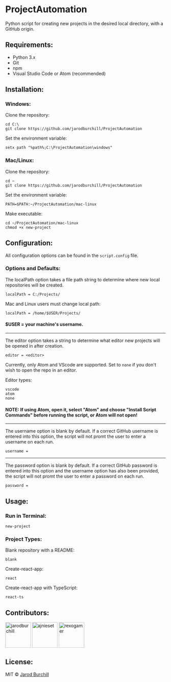 # ProjectAutomation
Python script for creating new projects in the desired local directory, with a GitHub origin.
## Requirements:
- Python 3.x
- Git
- npm
- Visual Studio Code or Atom (recommended)
## Installation:
### Windows:
Clone the repository:
```
cd C:\
git clone https://github.com/jarodburchill/ProjectAutomation
```
Set the environment variable:
```
setx path "%path%;C:\ProjectAutomation\windows"
```
### Mac/Linux:
Clone the repository:
```
cd ~
git clone https://github.com/jarodburchill/ProjectAutomation
```
Set the environment variable:
```
PATH=$PATH:~/ProjectAutomation/mac-linux
```
Make executable:
```
cd ~/ProjectAutomation/mac-linux
chmod +x new-project
```
## Configuration:
All configuration options can be found in the `script.config` file.
### Options and Defaults:
The localPath option takes a file path string to determine where new local repositories will be created.
```
localPath = C:/Projects/
```
Mac and Linux users must change local path:
```
localPath = /home/$USER/Projects/
```
#### $USER = your machine's username.  
-----------------------------
The editor option takes a string to determine what editor new projects will be opened in after creation.
```
editor = <editor>
```
Currently, only Atom and VScode are supported. Set to `none` if you don't wish to open the repo in an editor.  
  
Editor types: 
``` 
vscode  
atom 
none
```
#### NOTE: If using Atom, open it, select "Atom" and choose "Install Script Commands" before running the script, or Atom will not open!
-----------------------------
The username option is blank by default. If a correct GitHub username is entered into this option, the script will not promt the user to enter a username on each run. 
```
username =
```
-----------------------------
The password option is blank by default. If a correct GitHub password is entered into this option and the username option has also been provided, the script will not promt the user to enter a password on each run. 
```
password =
```
## Usage:
### Run in Terminal:
```
new-project
```
### Project Types:
Blank repository with a README:
```
blank
```
Create-react-app:
```
react
```
Create-react-app with TypeScript:
```
react-ts
```
## Contributors:
<a href="https://github.com/jarodburchill"><img src="https://avatars.githubusercontent.com/u/37840393?v=3" title="jarodburchill" width="80" height="80"></a>
<a href="https://github.com/ajnieset"><img src="https://avatars.githubusercontent.com/u/40476295?v=3" title="ajnieset" width="80" height="80"></a>
<a href="https://github.com/rexogamer"><img src="https://avatars.githubusercontent.com/u/42586271?v=3" title="rexogamer" width="80" height="80"></a>
## License:
MIT © [Jarod Burchill](http://burchilldevelopment.com)
